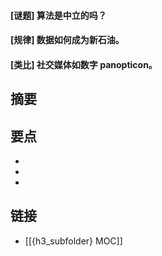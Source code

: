 #### [谜题] 算法是中立的吗？


#### [规律] 数据如何成为新石油。


#### [类比] 社交媒体如数字 panopticon。


## 摘要


## 要点

- 
- 
- 

## 链接

- [[{h3_subfolder} MOC]]
